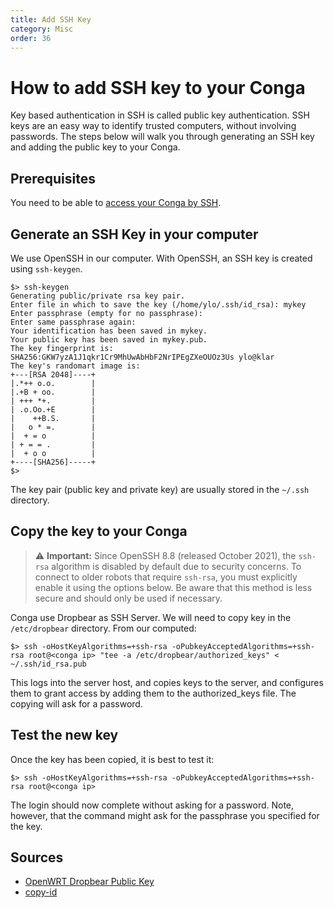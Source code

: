 ```yaml
---
title: Add SSH Key
category: Misc
order: 36
---
```


# How to add SSH key to your Conga

Key based authentication in SSH is called public key authentication. SSH keys are an easy way to identify trusted computers, without involving passwords. The steps below will walk you through generating an SSH key and adding the public key to your Conga.

## Prerequisites

You need to be able to [access your Conga by SSH](../general/getting-started.md#root_access).

## Generate an SSH Key in your computer

We use OpenSSH in our computer. With OpenSSH, an SSH key is created using `ssh-keygen`.

```shell
$> ssh-keygen
Generating public/private rsa key pair.
Enter file in which to save the key (/home/ylo/.ssh/id_rsa): mykey
Enter passphrase (empty for no passphrase):
Enter same passphrase again:
Your identification has been saved in mykey.
Your public key has been saved in mykey.pub.
The key fingerprint is:
SHA256:GKW7yzA1J1qkr1Cr9MhUwAbHbF2NrIPEgZXeOUOz3Us ylo@klar
The key's randomart image is:
+---[RSA 2048]----+
|.*++ o.o.        |
|.+B + oo.        |
| +++ *+.         |
| .o.Oo.+E        |
|    ++B.S.       |
|   o * =.        |
|  + = o          |
| + = = .         |
|  + o o          |
+----[SHA256]-----+
$> 
```

The key pair (public key and private key) are usually stored in the `~/.ssh` directory.

## Copy the key to your Conga

> ⚠️ **Important:** Since OpenSSH 8.8 (released October 2021), the `ssh-rsa` algorithm is disabled by default due to security concerns. To connect to older robots that require `ssh-rsa`, you must explicitly enable it using the options below. Be aware that this method is less secure and should only be used if necessary.

Conga use Dropbear as SSH Server. We will need to copy key in the `/etc/dropbear` directory. From our computed:

```shell
$> ssh -oHostKeyAlgorithms=+ssh-rsa -oPubkeyAcceptedAlgorithms=+ssh-rsa root@<conga ip> "tee -a /etc/dropbear/authorized_keys" < ~/.ssh/id_rsa.pub
```

This logs into the server host, and copies keys to the server, and configures them to grant access by adding them to the authorized_keys file. The copying will ask for a password.

## Test the new key

Once the key has been copied, it is best to test it:

```shell
$> ssh -oHostKeyAlgorithms=+ssh-rsa -oPubkeyAcceptedAlgorithms=+ssh-rsa root@<conga ip>
```

The login should now complete without asking for a password. Note, however, that the command might ask for the passphrase you specified for the key.

## Sources

- [OpenWRT Dropbear Public Key](https://openwrt.org/docs/guide-user/security/dropbear.public-key.auth)
- [copy-id](https://www.ssh.com/ssh/copy-id)
